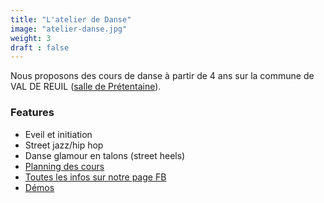 ```yaml
---
title: "L'atelier de Danse"
image: "atelier-danse.jpg"
weight: 3
draft : false
---
```


Nous proposons des cours de danse à partir de 4 ans sur la commune de VAL DE REUIL ([salle de Prétentaine](https://adresslien)).

### Features

* Eveil et initiation
* Street jazz/hip hop
* Danse glamour en talons (street heels)
* [Planning des cours](https://adresslien)
* [Toutes les infos sur notre page FB](https://adresslien) 
* [Démos](https://adresslien) 
